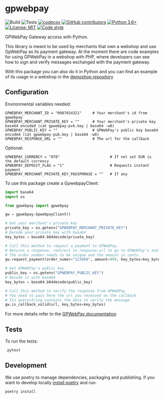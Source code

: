 # gpwebpay
![Build](https://github.com/vintesk/gpwebpay/workflows/build/badge.svg)
![Tests](https://github.com/vintesk/gpwebpay/workflows/tests/badge.svg)
[![codecov](https://codecov.io/gh/vintesk/gpwebpay/branch/master/graphs/badge.svg?branch=master)](https://codecov.io/github/vintesk/gpwebpay?branch=master)
[![GitHub contributors](https://img.shields.io/github/contributors/vintesk/gpwebpay)](https://github.com/vintesk/gpwebpay/graphs/contributors/)
[![Python 3.6+](https://img.shields.io/badge/python-3.6+-blue.svg)](https://www.python.org/downloads/release/python-370/)
[![License: MIT](https://img.shields.io/badge/License-MIT-purple.svg)](https://opensource.org/licenses/MIT)
[![Code style](https://img.shields.io/badge/code%20style-black-000000.svg)](https://https://github.com/psf/black)

GPWebPay Gateway access with Python.

This library is meant to be used by merchants that own a webshop and use GpWebPay as its payment gateway.
At the moment there are code examples for using GPWebPay in a webshop with PHP, where developers can see how to
sign and verify messages exchanged with the payment gateway.

With this package you can also do it in Python and you can find an example of its usage in a webshop in the 
[demoshop repository](https://github.com/vintesk/gpwebpay_demoshop) 

Configuration
-------

Environmental variables needed:
```
GPWEBPAY_MERCHANT_ID = "0987654321"     # Your merchant's id from gpwebpay
GPWEBPAY_MERCHANT_PRIVATE_KEY = ""      # Your merchant's private key base64 encoded (cat gpwebpay-pvk.key | base64 -w0)
GPWEBPAY_PUBLIC_KEY = ""                # GPWebPay's public key base64 encoded (cat gpwebpay-pub.key | base64 -w0)
GPWEBPAY_RESPONSE_URL = ""              # The url for the callback
```
Optional:
```
GPWEBPAY_CURRENCY = "978"                       # If not set EUR is the default currency
GPWEBPAY_DEPOSIT_FLAG = "1"                     # Requests instant payment
GPWEBPAY_MERCHANT_PRIVATE_KEY_PASSPHRASE = ""   # If any
```

To use this package create a GpwebpayClient:

```python
import base64
import os

from gpwebpay import gpwebpay

gw = gpwebpay.GpwebpayClient()

# Get your merchant's private key
private_key = os.getenv("GPWEBPAY_MERCHANT_PRIVATE_KEY")
# Decode your private key with base64
key_bytes = base64.b64decode(private_key)

# Call this method to request a payment to GPWebPay.
# Returns a response, redirect to response.url to go to GPWebPay's and make the payment
# The order_number needs to be unique and the amount in cents.
gw.request_payment(order_numer="123456", amount=999, key_bytes=key_bytes)

# Get GPWebPay's public key
public_key = os.getenv("GPWEBPAY_PUBLIC_KEY")
# Decode it with base64
key_bytes = base64.b64decode(public_key)

# Call this method to verify the response from GPWebPay
# You need to pass here the url you received on the callback
# Its querystring contains the data to verify the message
gw.is_callback_valid(url, key_bytes=key_bytes)
```

For more details refer to the [GPWebPay documentation](https://www.gpwebpay.cz/en/Download.html)


Tests
-------

To run the tests:
```bash
 pytest
 ```


Development
-------
We use poetry to manage dependencies, packaging and publishing.
If you want to develop locally [install poetry](https://python-poetry.org/docs/#installation) and run:

```bash
poetry install
```
